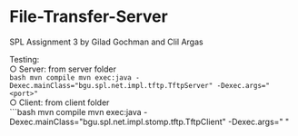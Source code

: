 # File-Transfer-Server
SPL Assignment 3 by Gilad Gochman and Clil Argas

Testing:  
○ Server: from server folder  
    ```bash
mvn compile
mvn exec:java -Dexec.mainClass="bgu.spl.net.impl.tftp.TftpServer" -Dexec.args="<port>"  
    ```  
○ Client: from client folder  
    ```bash
 mvn compile
 mvn exec:java -Dexec.mainClass="bgu.spl.net.impl.stomp.tftp.TftpClient" -Dexec.args="<ip> <port>"


